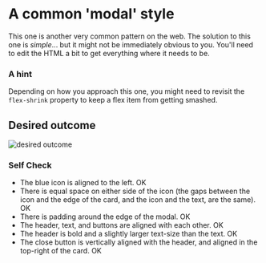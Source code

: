 # A common 'modal' style
This one is another very common pattern on the web. The solution to this one is _simple_... but it might not be immediately obvious to you. You'll need to edit the HTML a bit to get everything where it needs to be.

### A hint
Depending on how you approach this one, you might need to revisit the `flex-shrink` property to keep a flex item from getting smashed.

## Desired outcome

![desired outcome](./desired-outcome.png)

### Self Check

- The blue icon is aligned to the left. OK
- There is equal space on either side of the icon (the gaps between the icon and the edge of the card, and the icon and the text, are the same). OK
- There is padding around the edge of the modal. OK
- The header, text, and buttons are aligned with each other. OK
- The header is bold and a slightly larger text-size than the text. OK
- The close button is vertically aligned with the header, and aligned in the top-right of the card. OK

